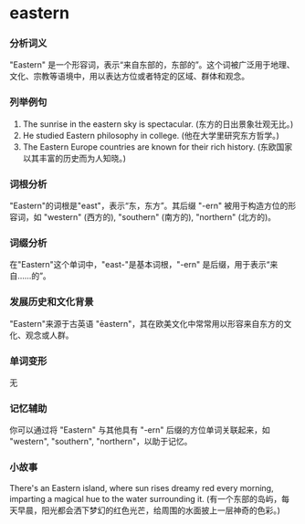 # eastern

### 分析词义

  

"Eastern" 是一个形容词，表示“来自东部的，东部的”。这个词被广泛用于地理、文化、宗教等语境中，用以表达方位或者特定的区域、群体和观念。

  

### 列举例句

  

1.  The sunrise in the eastern sky is spectacular. (东方的日出景象壮观无比。)
2.  He studied Eastern philosophy in college. (他在大学里研究东方哲学。)
3.  The Eastern Europe countries are known for their rich history. (东欧国家以其丰富的历史而为人知晓。)

  

### 词根分析

  

"Eastern"的词根是"east"，表示“东，东方”。其后缀 "-ern" 被用于构造方位的形容词，如 "western" (西方的), "southern" (南方的), "northern" (北方的)。

  

### 词缀分析

  

在"Eastern"这个单词中，"east-"是基本词根，"-ern" 是后缀，用于表示“来自……的”。

  

### 发展历史和文化背景

  

"Eastern"来源于古英语 "ēastern"，其在欧美文化中常常用以形容来自东方的文化、观念或人群。

  

### 单词变形

  

无

  

### 记忆辅助

  

你可以通过将 "Eastern" 与其他具有 "-ern" 后缀的方位单词关联起来，如 "western", "southern", "northern"，以助于记忆。

  

### 小故事

  

There's an Eastern island, where sun rises dreamy red every morning, imparting a magical hue to the water surrounding it. (有一个东部的岛屿，每天早晨，阳光都会洒下梦幻的红色光芒，给周围的水面披上一层神奇的色彩。)
